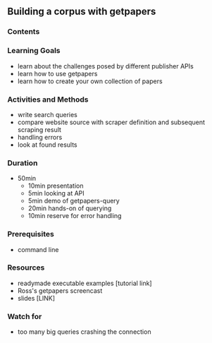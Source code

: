 ## Building a corpus with getpapers

### Contents

### Learning Goals

* learn about the challenges posed by different publisher APIs
* learn how to use getpapers
* learn how to create your own collection of papers

### Activities and Methods

* write search queries
* compare website source with scraper definition and subsequent scraping result
* handling errors
* look at found results

### Duration

* 50min
  * 10min presentation
  * 5min looking at API
  * 5min demo of getpapers-query
  * 20min hands-on of querying
  * 10min reserve for error handling

### Prerequisites

* command line

### Resources

* readymade executable examples [tutorial link]
* Ross's getpapers screencast
* slides [LINK]

### Watch for

* too many big queries crashing the connection